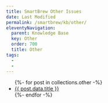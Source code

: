 ```yaml
---
title: SmartBrew Other Issues
date: Last Modified 
permalink: /smartbrew/kb/other/
eleventyNavigation:
  parent: Knowledge Base
  key: Other
  order: 700
  title: Other
tags:
  -  
  - 
---
```

<ul>
{%- for post in collections.other -%}
  <li><a href="{{ post.url | url }}">{{ post.data.title }}</a></li>
{%- endfor -%}
</ul>